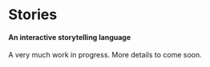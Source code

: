 # Stories
#### An interactive storytelling language

A very much work in progress. More details to come soon.